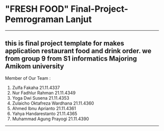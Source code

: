 # "FRESH FOOD" Final-Project-Pemrograman Lanjut
-------------------------------------------------
this is final project template for makes application restaurant food and drink order. we from group 9 from S1 informatics Majoring Amikom university 
------------------------------------------
Member of Our Team :
1. Zulfa Fakaha 21.11.4337
2. Nur Fadhlur Rahman 21.11.4349
3. Yoga Dwi Susena 21.11.4353
4. Zulaicho Oktafreza Wardhana 21.11.4360
5. Ahmed Ibnu Aprianto 21.11.4361
6. Yahya Handarestanto 21.11.4365
7. Muhammad Agung Prayogi 21.11.4390
-------------------------------------------
